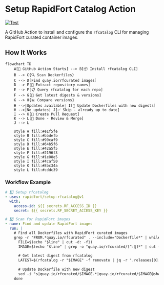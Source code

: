 # Setup RapidFort Catalog Action

[![Test](https://github.com/rapidfort/setup-rfcatalog/actions/workflows/test.yml/badge.svg)](https://github.com/rapidfort/setup-rfcatalog/actions/workflows/test.yml)

A GitHub Action to install and configure the `rfcatalog` CLI for managing RapidFort curated container images.

## How It Works

```mermaid
flowchart TD
    A[🚀 GitHub Action Starts] --> B[📦 Install rfcatalog CLI]
    B --> C{🔍 Scan Dockerfiles}
    C --> D[Find quay.io/rfcurated images]
    D --> E[🔎 Extract repository names]
    E --> F[📋 Query rfcatalog for each repo]
    F --> G[🔄 Get latest digests & versions]
    G --> H{📊 Compare versions}
    H -->|Updates available| I[📝 Update Dockerfiles with new digests]
    H -->|No updates| J[✅ Skip - already up to date]
    I --> K[🤖 Create Pull Request]
    K --> L[🎯 Done - Review & Merge]
    J --> L

    style A fill:#e1f5fe
    style B fill:#bbdefb
    style C fill:#90caf9
    style D fill:#64b5f6
    style E fill:#42a5f5
    style F fill:#2196f3
    style G fill:#1e88e5
    style I fill:#4caf50
    style K fill:#8bc34a
    style L fill:#cddc39
```

### Workflow Example

```yaml
# 1️⃣ Setup rfcatalog
- uses: rapidfort/setup-rfcatalog@v1
  with:
    access-id: ${{ secrets.RF_ACCESS_ID }}
    secret: ${{ secrets.RF_SECRET_ACCESS_KEY }}

# 2️⃣ Scan for RapidFort images
- name: Find and update RapidFort images
  run: |
    # Find all Dockerfiles with RapidFort curated images
    grep -r "FROM.*quay.io/rfcurated" . --include="Dockerfile*" | while read -r line; do
      FILE=$(echo "$line" | cut -d: -f1)
      IMAGE=$(echo "$line" | grep -o "quay.io/rfcurated/[^:@]*" | cut -d/ -f3)
      
      # Get latest digest from rfcatalog
      LATEST=$(rfcatalog -r "$IMAGE" -f renovate | jq -r '.releases[0].digest')
      
      # Update Dockerfile with new digest
      sed -i "s|quay.io/rfcurated/$IMAGE.*|quay.io/rfcurated/$IMAGE@sha256:$LATEST|" "$FILE"
    done
```